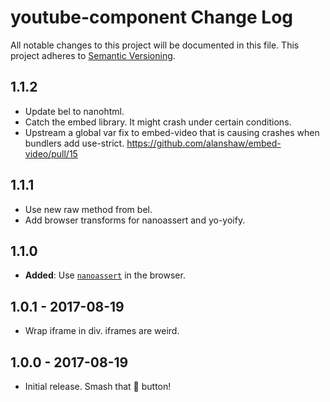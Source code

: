 # youtube-component Change Log
All notable changes to this project will be documented in this file.
This project adheres to [Semantic Versioning](http://semver.org/).

## 1.1.2
* Update bel to nanohtml.
* Catch the embed library. It might crash under certain conditions.
* Upstream a global var fix to embed-video that is causing crashes when bundlers add use-strict. https://github.com/alanshaw/embed-video/pull/15

## 1.1.1
* Use new raw method from bel.
* Add browser transforms for nanoassert and yo-yoify.

## 1.1.0
* **Added**: Use [`nanoassert`](https://github.com/emilbayes/nanoassert) in the browser.

## 1.0.1 - 2017-08-19
* Wrap iframe in div.  iframes are weird.

## 1.0.0 - 2017-08-19
* Initial release.  Smash that 🌟 button!
